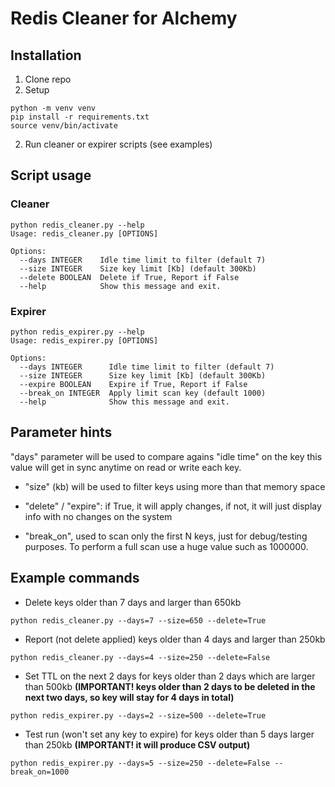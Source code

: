 # Redis Cleaner for Alchemy

## Installation
1. Clone repo
2. Setup
```
python -m venv venv
pip install -r requirements.txt
source venv/bin/activate
```
2. Run cleaner or expirer scripts
(see examples)


## Script usage

### Cleaner
```
python redis_cleaner.py --help
Usage: redis_cleaner.py [OPTIONS]

Options:
  --days INTEGER    Idle time limit to filter (default 7)
  --size INTEGER    Size key limit [Kb] (default 300Kb)
  --delete BOOLEAN  Delete if True, Report if False
  --help            Show this message and exit.
```


### Expirer
```
python redis_expirer.py --help
Usage: redis_expirer.py [OPTIONS]

Options:
  --days INTEGER      Idle time limit to filter (default 7)
  --size INTEGER      Size key limit [Kb] (default 300Kb)
  --expire BOOLEAN    Expire if True, Report if False
  --break_on INTEGER  Apply limit scan key (default 1000)
  --help              Show this message and exit.
```

## Parameter hints
"days" parameter will be used to compare agains "idle time" on the key
this value will get in sync anytime on read or write each key.

* "size" (kb) will be used to filter keys using more than that memory space

* "delete" / "expire": if True, it will apply changes, if not, it will just display info with no changes on the system

* "break_on", used to scan only the first N keys, just for debug/testing purposes. To perform a full scan use a huge value such as 1000000.


## Example commands
* Delete keys older than 7 days and larger than 650kb
```
python redis_cleaner.py --days=7 --size=650 --delete=True
```

* Report (not delete applied) keys older than 4 days and larger than 250kb
```
python redis_cleaner.py --days=4 --size=250 --delete=False
```

* Set TTL on the next 2 days for keys older than 2 days which are larger than 500kb 
**(IMPORTANT! keys older than 2 days to be deleted in the next two days, so key will stay for 4 days in total)**
```
python redis_expirer.py --days=2 --size=500 --delete=True
```

* Test run (won't set any key to expire) for keys older than 5 days larger than 250kb 
**(IMPORTANT! it will produce CSV output)**
```
python redis_expirer.py --days=5 --size=250 --delete=False --break_on=1000
```
